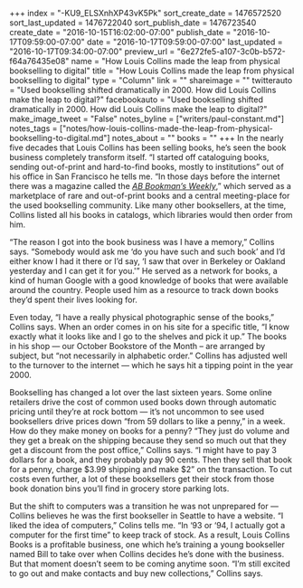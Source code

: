 +++
index = "-KU9_ELSXnhXP43vK5Pk"
sort_create_date = 1476572520
sort_last_updated = 1476722040
sort_publish_date = 1476723540
create_date = "2016-10-15T16:02:00-07:00"
publish_date = "2016-10-17T09:59:00-07:00"
date = "2016-10-17T09:59:00-07:00"
last_updated = "2016-10-17T09:34:00-07:00"
preview_url = "6e272fe5-a107-3c0b-b572-f64a76435e08"
name = "How Louis Collins made the leap from physical bookselling to digital"
title = "How Louis Collins made the leap from physical bookselling to digital"
type = "Column"
link = ""
shareimage = ""
twitterauto = "Used bookselling shifted dramatically in 2000. How did Louis Collins make the leap to digital?"
facebookauto = "Used bookselling shifted dramatically in 2000. How did Louis Collins make the leap to digital?"
make_image_tweet = "False"
notes_byline = ["writers/paul-constant.md"]
notes_tags = ["notes/how-louis-collins-made-the-leap-from-physical-bookselling-to-digital.md"]
notes_about = ""
books = ""
+++
In the nearly five decades that Louis Collins has been selling books, he’s seen the book business completely transform itself.  “I started off cataloguing books, sending out-of-print and hard-to-find books, mostly to institutions” out of his office in San Francisco he tells me. “In those days before the internet there was a magazine called the [*AB Bookman’s Weekly*]( https://en.wikipedia.org/wiki/AB_Bookman%27s_Weekly),” which served as a marketplace of rare and out-of-print books and a central meeting-place for the used bookselling community.  Like many other booksellers, at the time, Collins listed all his books in catalogs, which libraries would then order from him.

“The reason I got into the book business was I have a memory,” Collins says. “Somebody would ask me ‘do you have such and such book’ and I’d either know I had it there or I’d say, ‘I saw that over in Berkeley or Oakland yesterday and I can get it for you.'” He served as a network for books, a kind of human Google with a good knowledge of books that were available around the country. People used him as a resource to track down books they’d spent their lives looking for. 

Even today, “I have a really physical photographic sense of the books,” Collins says. When an order comes in on his site for a specific title, “I know exactly what it looks like and I go to the shelves and pick it up.” The books in his shop — our October Bookstore of the Month – are arranged by subject, but “not necessarily in alphabetic order.” Collins has adjusted well to the turnover to the internet — which he says hit a tipping point in the year 2000. 

Bookselling has changed a lot over the last sixteen years. Some online retailers drive the cost of common used books down through automatic pricing until  they’re at rock bottom — it’s not uncommon to see used booksellers drive prices down “from 59 dollars to like a penny,” in a week. How do they make money on books for a penny? “They just do volume and they get a break on the shipping because they send so much out that they get a discount from the post office,” Collins says. “I might have to pay 3 dollars for a book, and they probably pay 90 cents. Then they sell that book for a penny, charge $3.99 shipping and make $2” on the transaction. To cut costs even further, a lot of these booksellers get their stock from those book donation bins you’ll find in grocery store parking lots.

But the shift to computers was a transition he was not unprepared for — Collins believes he was the first bookseller in Seattle to have a website. “I liked the idea of computers,” Colins tells me. “In ‘93 or ‘94, I actually got a computer for the first time” to keep track of stock. As a result, Louis Collins Books is a profitable business, one which he’s training a young bookseller named Bill to take over when Collins decides he’s done with the business. But that moment doesn’t seem to be coming anytime soon. “I’m still excited to go out and make contacts and buy new collections,” Collins says.
